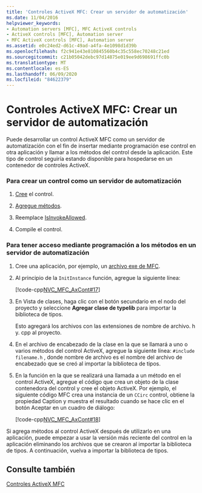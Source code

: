 ```yaml
---
title: 'Controles ActiveX MFC: Crear un servidor de automatización'
ms.date: 11/04/2016
helpviewer_keywords:
- Automation servers [MFC], MFC ActiveX controls
- ActiveX controls [MFC], Automation server
- MFC ActiveX controls [MFC], Automation server
ms.assetid: e0c24ed2-d61c-49ad-a4fa-4e1098d1d39b
ms.openlocfilehash: f2c941e43e810845560b4c35c558ec70248c21ed
ms.sourcegitcommit: c21b05042debc97d14875e019ee9d698691ffc0b
ms.translationtype: MT
ms.contentlocale: es-ES
ms.lasthandoff: 06/09/2020
ms.locfileid: "84622379"
---
```

# <a name="mfc-activex-controls-creating-an-automation-server"></a>Controles ActiveX MFC: Crear un servidor de automatización

Puede desarrollar un control ActiveX MFC como un servidor de automatización con el fin de insertar mediante programación ese control en otra aplicación y llamar a los métodos del control desde la aplicación. Este tipo de control seguiría estando disponible para hospedarse en un contenedor de controles ActiveX.

### <a name="to-create-a-control-as-an-automation-server"></a>Para crear un control como un servidor de automatización

1. [Cree](reference/mfc-activex-control-wizard.md) el control.

1. [Agregue métodos](mfc-activex-controls-methods.md).

1. Reemplace [IsInvokeAllowed](reference/colecontrol-class.md#isinvokeallowed).

1. Compile el control.

### <a name="to-programmatically-access-the-methods-in-an-automation-server"></a>Para tener acceso mediante programación a los métodos en un servidor de automatización

1. Cree una aplicación, por ejemplo, un [archivo exe de MFC](reference/mfc-application-wizard.md).

1. Al principio de la `InitInstance` función, agregue la siguiente línea:

   [!code-cpp[NVC_MFC_AxCont#17](codesnippet/cpp/mfc-activex-controls-creating-an-automation-server_1.cpp)]

1. En Vista de clases, haga clic con el botón secundario en el nodo del proyecto y seleccione **Agregar clase de typelib** para importar la biblioteca de tipos.

   Esto agregará los archivos con las extensiones de nombre de archivo. h y. cpp al proyecto.

1. En el archivo de encabezado de la clase en la que se llamará a uno o varios métodos del control ActiveX, agregue la siguiente línea: `#include filename.h` , donde nombre de archivo es el nombre del archivo de encabezado que se creó al importar la biblioteca de tipos.

1. En la función en la que se realizará una llamada a un método en el control ActiveX, agregue el código que crea un objeto de la clase contenedora del control y cree el objeto ActiveX. Por ejemplo, el siguiente código MFC crea una instancia de un `CCirc` control, obtiene la propiedad Caption y muestra el resultado cuando se hace clic en el botón Aceptar en un cuadro de diálogo:

   [!code-cpp[NVC_MFC_AxCont#18](codesnippet/cpp/mfc-activex-controls-creating-an-automation-server_2.cpp)]

Si agrega métodos al control ActiveX después de utilizarlo en una aplicación, puede empezar a usar la versión más reciente del control en la aplicación eliminando los archivos que se crearon al importar la biblioteca de tipos. A continuación, vuelva a importar la biblioteca de tipos.

## <a name="see-also"></a>Consulte también

[Controles ActiveX MFC](mfc-activex-controls.md)
